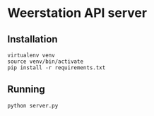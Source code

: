 # Weerstation API server

## Installation

```
virtualenv venv
source venv/bin/activate
pip install -r requirements.txt
```

## Running

```
python server.py
```